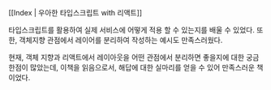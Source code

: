 [[Index | 우아한 타입스크립트 with 리액트]]

타입스크립트를 활용하여 실제 서비스에 어떻게 적용 할 수 있는지를 배울 수 있었다.
또한, 객체지향 관점에서 레이어를 분리하여 작성하는 예시도 만족스러웠다.

현재, 객체 지향과 리액트에서 레이아웃을 어떤 관점에서 분리하면 좋을지에 대한 궁금한점이 많았는데, 
이책을 읽음으로서, 해답에 대한 실마리를 얻을 수 있어 만족스러운 책이었다.